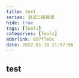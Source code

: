 ```yaml
---
title: test
series: 测试二级目录
hide: true
tags: [Tools]
categories: [Tools]
abbrlink: d87f7e0c
date: 2022-01-18 21:57:56
---
```

## test

